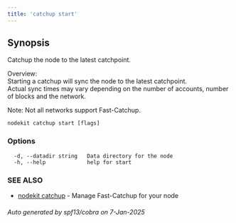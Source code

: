 ```yaml
---
title: 'catchup start'
---
```


## Synopsis

Catchup the node to the latest catchpoint.

Overview:  
Starting a catchup will sync the node to the latest catchpoint.  
Actual sync times may vary depending on the number of accounts, number of blocks and the network.

Note: Not all networks support Fast-Catchup.

```
nodekit catchup start [flags]
```

### Options

```
  -d, --datadir string   Data directory for the node
  -h, --help             help for start
```

### SEE ALSO

- [nodekit catchup](/reference/nodekit/catchup) - Manage Fast-Catchup for your node

###### Auto generated by spf13/cobra on 7-Jan-2025
